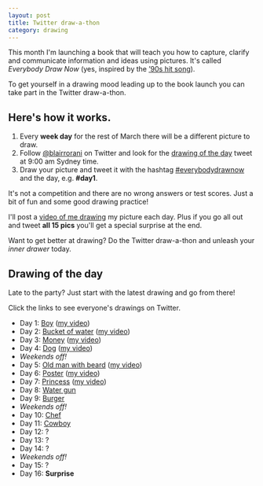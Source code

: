 ```yaml
---
layout: post
title: Twitter draw-a-thon
category: drawing
---
```


This month I'm launching a book that will teach you how to capture, clarify and communicate information and ideas using pictures. It's called *Everybody Draw Now* (yes, inspired by the <a href="https://www.youtube.com/watch?v=12VUjgYMm1U" target="_blank">’90s hit song</a>).

To get yourself in a drawing mood leading up to the book launch you can take part in the Twitter draw-a-thon.

## Here's how it works.

1. Every **week day** for the rest of March there will be a different picture to draw.
2. Follow <a href="http://twitter.com/blairrorani" target="_blank">@blairrorani</a> on Twitter and look for the <a href="#drawing-of-the-day">drawing of the day</a> tweet at 9:00 am Sydney time.
3. Draw your picture and tweet it with the hashtag <a href="https://twitter.com/hashtag/everybodydrawnow" target="_blank">#everybodydrawnow</a> and the day, e.g. **\#day1**.

It's not a competition and there are no wrong answers or test scores. Just a bit of fun and some good drawing practice!

I'll post a <a href="/drawathon-day-1">video of me drawing</a> my picture each day. Plus if you go all out and tweet **all 15 pics** you'll get a special surprise at the end.

Want to get better at drawing? Do the Twitter draw-a-thon and unleash your *inner drawer* today.

<a name="drawing-of-the-day"></a>
## Drawing of the day
Late to the party? Just start with the latest drawing and go from there!

Click the links to see everyone's drawings on Twitter.

* Day 1: <a href="https://twitter.com/search?q=%23everybodydrawnow%20AND%20%23day1&src=typd" target="_blank">Boy</a> ([my video](/drawathon-day-1))
* Day 2: <a href="https://twitter.com/search?q=%23everybodydrawnow%20AND%20%23day2&src=typd" target="_blank">Bucket of water</a> ([my video](/drawathon-day-2))
* Day 3: <a href="https://twitter.com/search?q=%23everybodydrawnow%20AND%20%23day3&src=typd" target="_blank">Money</a> ([my video](/drawathon-day-3))
* Day 4: <a href="https://twitter.com/search?q=%23everybodydrawnow%20AND%20%23day4&src=typd" target="_blank">Dog</a> ([my video](/drawathon-day-4))
* *Weekends off!*
* Day 5: <a href="https://twitter.com/search?q=%23everybodydrawnow%20AND%20%23day5&src=typd" target="_blank">Old man with beard</a> ([my video](/drawathon-day-5))
* Day 6: <a href="https://twitter.com/search?q=%23everybodydrawnow%20AND%20%23day6&src=typd" target="_blank">Poster</a> ([my video](/drawathon-day-6))
* Day 7: <a href="https://twitter.com/search?q=%23everybodydrawnow%20AND%20%23day7&src=typd" target="_blank">Princess</a> ([my video](/drawathon-day-7))
* Day 8: <a href="https://twitter.com/search?q=%23everybodydrawnow%20AND%20%23day8&src=typd" target="_blank">Water gun</a>
* Day 9: <a href="https://twitter.com/search?q=%23everybodydrawnow%20AND%20%23day9&src=typd" target="_blank">Burger</a>
* *Weekends off!*
* Day 10: <a href="https://twitter.com/search?q=%23everybodydrawnow%20AND%20%23day10&src=typd" target="_blank">Chef</a>
* Day 11: <a href="https://twitter.com/search?q=%23everybodydrawnow%20AND%20%23day11&src=typd" target="_blank">Cowboy</a>
* Day 12: ?
* Day 13: ?
* Day 14: ?
* *Weekends off!*
* Day 15: ?
* Day 16: **Surprise**
